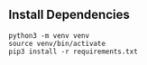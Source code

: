 ## Install Dependencies

```
python3 -m venv venv
source venv/bin/activate
pip3 install -r requirements.txt
```